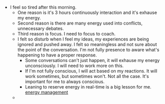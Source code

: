 - I feel so tired after this morning.
    - One reason is it's 3 hours continuously interaction and it's exhause my energy.
    - Second reason is there are many energy used into conflicts, unnecessary debates.
    - Third reason is focus. I need to focus to coach.
    - I felt so disturb when I feel my ideas, my experiences are being ignored and pushed away. I felt so meaningless and not sure about the point of the conversation. I'm not fully presence to aware what's happening to have a proper response. 
        - Some conversations can't just happen, it will exhause my energy unconsciously. I will need to work more on this.
        - If I'm not fully conscious, I will act based on my reactions. It will work sometimes, but sometimes won't. Not all the case. It's important for me to always conscious.
        - Leaning to reserve energy in real-time is a big lesson for me. [energy management](<energy management.md>)
    - 
